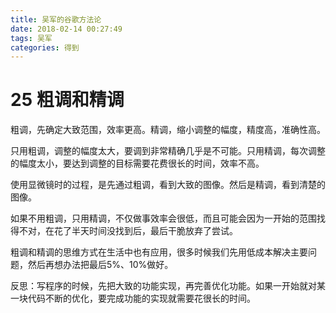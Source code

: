 ```yaml
---
title: 吴军的谷歌方法论
date: 2018-02-14 00:27:49
tags: 吴军
categories: 得到
---
```


# 25 粗调和精调

粗调，先确定大致范围，效率更高。精调，缩小调整的幅度，精度高，准确性高。

只用粗调，调整的幅度太大，要调到非常精确几乎是不可能。只用精调，每次调整的幅度太小，要达到调整的目标需要花费很长的时间，效率不高。

使用显微镜时的过程，是先通过粗调，看到大致的图像。然后是精调，看到清楚的图像。

如果不用粗调，只用精调，不仅做事效率会很低，而且可能会因为一开始的范围找得不对，在花了半天时间没找到后，最后干脆放弃了尝试。

粗调和精调的思维方式在生活中也有应用，很多时候我们先用低成本解决主要问题，然后再想办法把最后5%、10%做好。

反思：写程序的时候，先把大致的功能实现，再完善优化功能。如果一开始就对某一块代码不断的优化，要完成功能的实现就需要花很长的时间。

